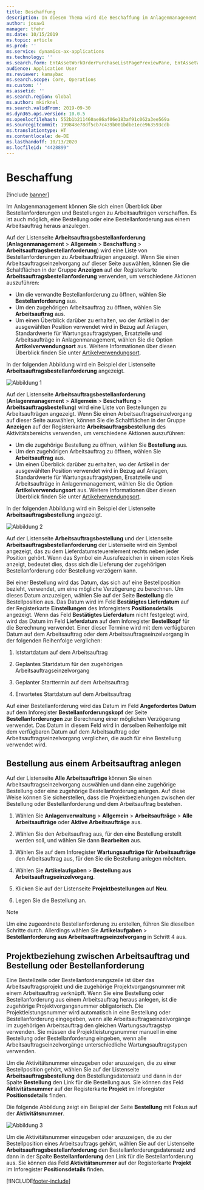 ```yaml
---
title: Beschaffung
description: In diesem Thema wird die Beschaffung im Anlagenmanagement erläutert.
author: josaw1
manager: tfehr
ms.date: 10/15/2019
ms.topic: article
ms.prod: ''
ms.service: dynamics-ax-applications
ms.technology: ''
ms.search.form: EntAssetWorkOrderPurchaseListPagePreviewPane, EntAssetWorkOrderPurchaseListPage, EntAssetWorkOrderPurchaseLineAmountInfoPart, EntAssetWorkOrderPurchReqListPage
audience: Application User
ms.reviewer: kamaybac
ms.search.scope: Core, Operations
ms.custom: ''
ms.assetid: ''
ms.search.region: Global
ms.author: mkirknel
ms.search.validFrom: 2019-09-30
ms.dyn365.ops.version: 10.0.5
ms.openlocfilehash: 552b1b211460ae86af06e183af91c062a3ee569a
ms.sourcegitcommit: 199848e78df5cb7c439b001bdbe1ece963593cdb
ms.translationtype: HT
ms.contentlocale: de-DE
ms.lasthandoff: 10/13/2020
ms.locfileid: "4428899"
---
```

# <a name="procurement"></a>Beschaffung

[!include [banner](../../includes/banner.md)]

Im Anlagenmanagement können Sie sich einen Überblick über Bestellanforderungen und Bestellungen zu Arbeitsaufträgen verschaffen. Es ist auch möglich, eine Bestellung oder eine Bestellanforderung aus einem Arbeitsauftrag heraus anzulegen.

Auf der Listenseite **Arbeitsauftragsbestellanforderung** (**Anlagenmanagement** > **Allgemein** > **Beschaffung** > **Arbeitsauftragsbestellanforderung**) wird eine Liste von Bestellanforderungen zu Arbeitsaufträgen angezeigt. Wenn Sie einen Arbeitsauftragseinzelvorgang auf dieser Seite auswählen, können Sie die Schaltflächen in der Gruppe **Anzeigen** auf der Registerkarte **Arbeitsauftragsbestellanforderung** verwenden, um verschiedene Aktionen auszuführen:

- Um die verwandte Bestellanforderung zu öffnen, wählen Sie **Bestellanforderung** aus. 
- Um den zugehörigen Arbeitsauftrag zu öffnen, wählen Sie **Arbeitsauftrag** aus.
- Um einen Überblick darüber zu erhalten, wo der Artikel in der ausgewählten Position verwendet wird in Bezug auf Anlagen, Standardwerte für Wartungsauftragstypen, Ersatzteile und Arbeitsaufträge in Anlagenmanagement, wählen Sie die Option **Artikelverwendungsort** aus. Weitere Informationen über diesen Überblick finden Sie unter [Artikelverwendungsort](../controlling-and-reporting/item-where-used.md).

In der folgenden Abbildung wird ein Beispiel der Listenseite **Arbeitsauftragsbestellanforderung** angezeigt.

![Abbildung 1](media/08-work-orders.png)


Auf der Listenseite **Arbeitsauftragsbestellanforderung** (**Anlagenmanagement** > **Allgemein** > **Beschaffung** > **Arbeitsauftragsbestellung**) wird eine Liste von Bestellungen zu Arbeitsaufträgen angezeigt. Wenn Sie einen Arbeitsauftragseinzelvorgang auf dieser Seite auswählen, können Sie die Schaltflächen in der Gruppe **Anzeigen** auf der Registerkarte **Arbeitsauftragsbestellung** des Aktivitätsbereichs verwenden, um verschiedene Aktionen auszuführen:

- Um die zugehörige Bestellung zu öffnen, wählen Sie **Bestellung** aus. 
- Um den zugehörigen Arbeitsauftrag zu öffnen, wählen Sie **Arbeitsauftrag** aus.
- Um einen Überblick darüber zu erhalten, wo der Artikel in der ausgewählten Position verwendet wird in Bezug auf Anlagen, Standardwerte für Wartungsauftragstypen, Ersatzteile und Arbeitsaufträge in Anlagenmanagement, wählen Sie die Option **Artikelverwendungsort** aus. Weitere Informationen über diesen Überblick finden Sie unter [Artikelverwendungsort](../controlling-and-reporting/item-where-used.md).

In der folgenden Abbildung wird ein Beispiel der Listenseite **Arbeitsauftragsbestellung** angezeigt.

![Abbildung 2](media/09-work-orders.png)


Auf der Listenseite **Arbeitsauftragsbestellung** und der Listenseite **Arbeitsauftragsbestellanforderung** der Listenseite wird ein Symbol angezeigt, das zu dem Lieferdatumsteuerelement rechts neben jeder Position gehört. Wenn das Symbol ein Ausrufezeichen in einem roten Kreis anzeigt, bedeutet dies, dass sich die Lieferung der zugehörigen Bestellanforderung oder Bestellung verzögern kann.

Bei einer Bestellung wird das Datum, das sich auf eine Bestellposition bezieht, verwendet, um eine mögliche Verzögerung zu berechnen. Um dieses Datum anzuzeigen, wählen Sie auf der Seite **Bestellung** die Bestellposition aus. Das Datum wird im Feld **Bestätigtes Lieferdatum** auf der Registerkarte **Einstellungen** des Inforegisters **Positionsdetails** angezeigt. Wenn das Feld **Bestätigtes Lieferdatum** nicht festgelegt wird, wird das Datum im Feld **Lieferdatum** auf dem Inforegister **Bestellkopf** für die Berechnung verwendet. Einer dieser Termine wird mit dem verfügbaren Datum auf dem Arbeitsauftrag oder dem Arbeitsauftragseinzelvorgang in der folgenden Reihenfolge verglichen:

1. Iststartdatum auf dem Arbeitsauftrag  

2. Geplantes Startdatum für den zugehörigen Arbeitsauftragseinzelvorgang 

3. Geplanter Starttermin auf dem Arbeitsauftrag 

4. Erwartetes Startdatum auf dem Arbeitsauftrag 

Auf einer Bestellanforderung wird das Datum im Feld **Angefordertes Datum** auf dem Inforegister **Bestellanforderungskopf** der Seite **Bestellanforderungen** zur Berechnung einer möglichen Verzögerung verwendet. Das Datum in diesem Feld wird in derselben Reihenfolge mit dem verfügbaren Datum auf dem Arbeitsauftrag oder Arbeitsauftragseinzelvorgang verglichen, die auch für eine Bestellung verwendet wird.


## <a name="create-a-purchase-order-from-a-work-order"></a>Bestellung aus einem Arbeitsauftrag anlegen

Auf der Listenseite **Alle Arbeitsaufträge** können Sie einen Arbeitsauftragseinzelvorgang auswählen und dann eine zugehörige Bestellung oder eine zugehörige Bestellanforderung anlegen. Auf diese Weise können Sie sicherstellen, dass die Projektbeziehungen zwischen der Bestellung oder Bestellanforderung und dem Arbeitsauftrag bestehen.

1. Wählen Sie **Anlagenverwaltung** > **Allgemein** > **Arbeitsaufträge** > **Alle Arbeitsaufträge** oder **Aktive Arbeitsaufträge** aus.

2. Wählen Sie den Arbeitsauftrag aus, für den eine Bestellung erstellt werden soll, und wählen Sie dann **Bearbeiten** aus.

3. Wählen Sie auf dem Inforegister **Wartungsaufträge für Arbeitsaufträge** den Arbeitsauftrag aus, für den Sie die Bestellung anlegen möchten.

4. Wählen Sie **Artikelaufgaben** > **Bestellung aus Arbeitsauftragseinzelvorgang**.

5. Klicken Sie auf der Listenseite **Projektbestellungen** auf **Neu**.

6. Legen Sie die Bestellung an.

>[!NOTE]
>Um eine zugeordnete Bestellanforderung zu erstellen, führen Sie dieselben Schritte durch. Allerdings wählen Sie **Artikelaufgaben** > **Bestellanforderung aus Arbeitsauftragseinzelvorgang** in Schritt 4 aus.


## <a name="project-relation-between-work-order-and-purchase-order-or-purchase-requisition"></a>Projektbeziehung zwischen Arbeitsauftrag und Bestellung oder Bestellanforderung

Eine Bestellzeile oder Bestellanforderungszeile ist über das Arbeitsauftragsprojekt und die zugehörige Projektvorgangsnummer mit einem Arbeitsauftrag verknüpft. Wenn Sie eine Bestellung oder Bestellanforderung aus einem Arbeitsauftrag heraus anlegen, ist die zugehörige Projektvorgangsnummer obligatorisch. Die Projektleistungsnummer wird automatisch in eine Bestellung oder Bestellanforderung eingegeben, wenn alle Arbeitsauftragseinzelvorgänge im zugehörigen Arbeitsauftrag den gleichen Wartungsauftragstyp verwenden. Sie müssen die Projektleistungsnummer manuell in eine Bestellung oder Bestellanforderung eingeben, wenn alle Arbeitsauftragseinzelvorgänge unterschiedliche Wartungsauftragstypen verwenden.

Um die Aktivitätsnummer einzugeben oder anzuzeigen, die zu einer Bestellposition gehört, wählen Sie auf der Listenseite **Arbeitsauftragsbestellung** den Bestellungsdatensatz und dann in der Spalte **Bestellung** den Link für die Bestellung aus. Sie können das Feld **Aktivitätsnummer** auf der Registerkarte **Projekt** im Inforegister **Positionsdetails** finden.

Die folgende Abbildung zeigt ein Beispiel der Seite **Bestellung** mit Fokus auf der **Aktivitätsnummer**.

![Abbildung 3](media/10-work-orders.png)

Um die Aktivitätsnummer einzugeben oder anzuzeigen, die zu der Bestellposition eines Arbeitsauftrags gehört, wählen Sie auf der Listenseite **Arbeitsauftragsbestellanforderung** den Bestellanforderungsdatensatz und dann in der Spalte **Bestellanforderung** den Link für die Bestellanforderung aus. Sie können das Feld **Aktivitätsnummer** auf der Registerkarte **Projekt** im Inforegister **Positionsdetails** finden.



[!INCLUDE[footer-include](../../../includes/footer-banner.md)]